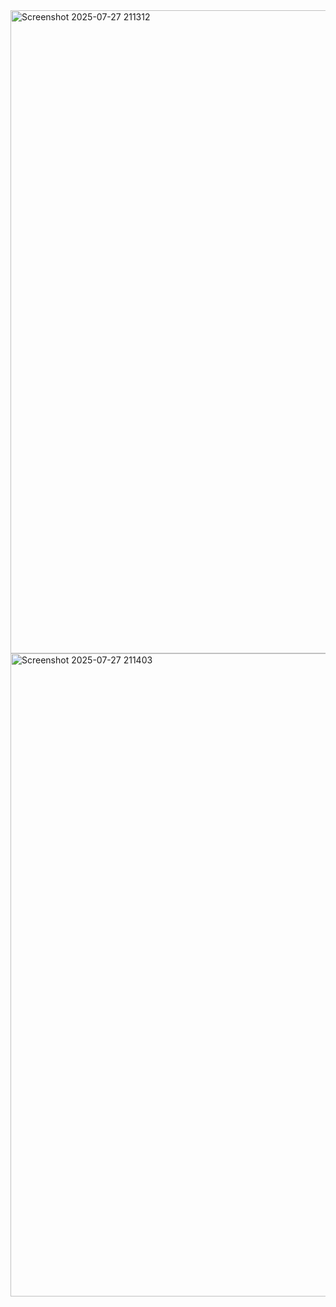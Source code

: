 <img width="1920" height="1029" alt="Screenshot 2025-07-27 211312" src="https://github.com/user-attachments/assets/b345b2a5-ef41-4a59-a8a4-9b0ee24c3a35" />
<img width="1920" height="1029" alt="Screenshot 2025-07-27 211403" src="https://github.com/user-attachments/assets/150d1cc1-6a98-4d1f-9a8b-a6fb873ca483" />

